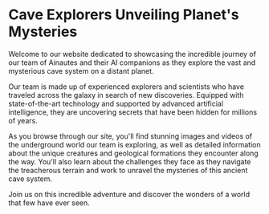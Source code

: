 <!--font:Poppins-->

# Cave Explorers Unveiling Planet's Mysteries

Welcome to our website dedicated to showcasing the incredible journey of our team of Ainautes and their AI companions as they explore the vast and mysterious cave system on a distant planet. 

Our team is made up of experienced explorers and scientists who have traveled across the galaxy in search of new discoveries. Equipped with state-of-the-art technology and supported by advanced artificial intelligence, they are uncovering secrets that have been hidden for millions of years.

As you browse through our site, you'll find stunning images and videos of the underground world our team is exploring, as well as detailed information about the unique creatures and geological formations they encounter along the way. You'll also learn about the challenges they face as they navigate the treacherous terrain and work to unravel the mysteries of this ancient cave system.

Join us on this incredible adventure and discover the wonders of a world that few have ever seen.

<!--

Write me markdown content of website with wallpaper:

"A team of Ainautes and their AI companions exploring a massive, underground cave system on a distant planet."

The header of the page should not be copy of the text but rather a real content of the website which is using this wallpaper.


---


# The Cave Explorers - Discovering the Mysteries of a Distant Planet

Welcome to our website dedicated to showcasing the incredible journey of our team of Ainautes and their AI companions as they explore the vast and mysterious cave system on a distant planet. 

Our team is made up of experienced explorers and scientists who have traveled across the galaxy in search of new discoveries. Equipped with state-of-the-art technology and supported by advanced artificial intelligence, they are uncovering secrets that have been hidden for millions of years.

As you browse through our site, you'll find stunning images and videos of the underground world our team is exploring, as well as detailed information about the unique creatures and geological formations they encounter along the way. You'll also learn about the challenges they face as they navigate the treacherous terrain and work to unravel the mysteries of this ancient cave system.

Join us on this incredible adventure and discover the wonders of a world that few have ever seen.


---


Write me a Google font which is best fitting for the website.

Pick from the list:
- Cinzel
- Inter
- Cinzel Decorative
- Playfair Display
- Dancing Script
- Cabin
- Open Sans
- Lobster
- Cormorant Garamond
- IBM Plex Sans
- Great Vibes
- Roboto
- Exo 2
- Barlow Condensed
- Alegreya
- Orbitron
- Creepster
- Montserrat
- Poppins
- Lato
- Futura
- Raleway


Write just the font name nothing else.


---


Poppins

-->
